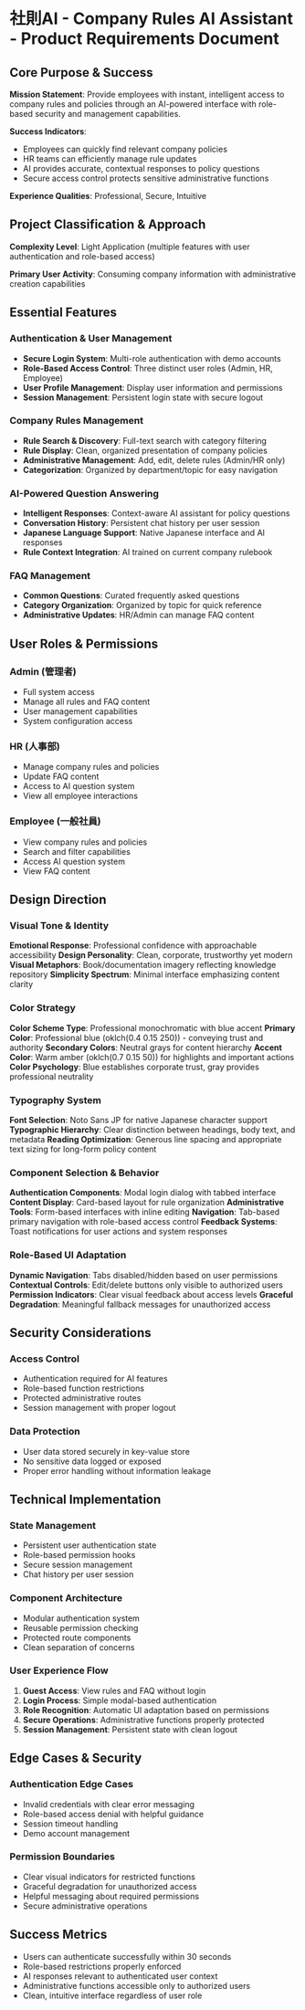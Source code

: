 # 社則AI - Company Rules AI Assistant - Product Requirements Document

## Core Purpose & Success

**Mission Statement**: Provide employees with instant, intelligent access to company rules and policies through an AI-powered interface with role-based security and management capabilities.

**Success Indicators**: 
- Employees can quickly find relevant company policies
- HR teams can efficiently manage rule updates
- AI provides accurate, contextual responses to policy questions
- Secure access control protects sensitive administrative functions

**Experience Qualities**: Professional, Secure, Intuitive

## Project Classification & Approach

**Complexity Level**: Light Application (multiple features with user authentication and role-based access)

**Primary User Activity**: Consuming company information with administrative creation capabilities

## Essential Features

### Authentication & User Management
- **Secure Login System**: Multi-role authentication with demo accounts
- **Role-Based Access Control**: Three distinct user roles (Admin, HR, Employee)
- **User Profile Management**: Display user information and permissions
- **Session Management**: Persistent login state with secure logout

### Company Rules Management
- **Rule Search & Discovery**: Full-text search with category filtering
- **Rule Display**: Clean, organized presentation of company policies
- **Administrative Management**: Add, edit, delete rules (Admin/HR only)
- **Categorization**: Organized by department/topic for easy navigation

### AI-Powered Question Answering
- **Intelligent Responses**: Context-aware AI assistant for policy questions
- **Conversation History**: Persistent chat history per user session
- **Japanese Language Support**: Native Japanese interface and AI responses
- **Rule Context Integration**: AI trained on current company rulebook

### FAQ Management
- **Common Questions**: Curated frequently asked questions
- **Category Organization**: Organized by topic for quick reference
- **Administrative Updates**: HR/Admin can manage FAQ content

## User Roles & Permissions

### Admin (管理者)
- Full system access
- Manage all rules and FAQ content
- User management capabilities
- System configuration access

### HR (人事部)
- Manage company rules and policies
- Update FAQ content
- Access to AI question system
- View all employee interactions

### Employee (一般社員)
- View company rules and policies
- Search and filter capabilities
- Access AI question system
- View FAQ content

## Design Direction

### Visual Tone & Identity
**Emotional Response**: Professional confidence with approachable accessibility
**Design Personality**: Clean, corporate, trustworthy yet modern
**Visual Metaphors**: Book/documentation imagery reflecting knowledge repository
**Simplicity Spectrum**: Minimal interface emphasizing content clarity

### Color Strategy
**Color Scheme Type**: Professional monochromatic with blue accent
**Primary Color**: Professional blue (oklch(0.4 0.15 250)) - conveying trust and authority
**Secondary Colors**: Neutral grays for content hierarchy
**Accent Color**: Warm amber (oklch(0.7 0.15 50)) for highlights and important actions
**Color Psychology**: Blue establishes corporate trust, gray provides professional neutrality

### Typography System
**Font Selection**: Noto Sans JP for native Japanese character support
**Typographic Hierarchy**: Clear distinction between headings, body text, and metadata
**Reading Optimization**: Generous line spacing and appropriate text sizing for long-form policy content

### Component Selection & Behavior
**Authentication Components**: Modal login dialog with tabbed interface
**Content Display**: Card-based layout for rule organization
**Administrative Tools**: Form-based interfaces with inline editing
**Navigation**: Tab-based primary navigation with role-based access control
**Feedback Systems**: Toast notifications for user actions and system responses

### Role-Based UI Adaptation
**Dynamic Navigation**: Tabs disabled/hidden based on user permissions
**Contextual Controls**: Edit/delete buttons only visible to authorized users
**Permission Indicators**: Clear visual feedback about access levels
**Graceful Degradation**: Meaningful fallback messages for unauthorized access

## Security Considerations

### Access Control
- Authentication required for AI features
- Role-based function restrictions
- Protected administrative routes
- Session management with proper logout

### Data Protection
- User data stored securely in key-value store
- No sensitive data logged or exposed
- Proper error handling without information leakage

## Technical Implementation

### State Management
- Persistent user authentication state
- Role-based permission hooks
- Secure session management
- Chat history per user session

### Component Architecture
- Modular authentication system
- Reusable permission checking
- Protected route components
- Clean separation of concerns

### User Experience Flow
1. **Guest Access**: View rules and FAQ without login
2. **Login Process**: Simple modal-based authentication
3. **Role Recognition**: Automatic UI adaptation based on permissions
4. **Secure Operations**: Administrative functions properly protected
5. **Session Management**: Persistent state with clean logout

## Edge Cases & Security

### Authentication Edge Cases
- Invalid credentials with clear error messaging
- Role-based access denial with helpful guidance
- Session timeout handling
- Demo account management

### Permission Boundaries
- Clear visual indicators for restricted functions
- Graceful degradation for unauthorized access
- Helpful messaging about required permissions
- Secure administrative operations

## Success Metrics

- Users can authenticate successfully within 30 seconds
- Role-based restrictions properly enforced
- AI responses relevant to authenticated user context
- Administrative functions accessible only to authorized users
- Clean, intuitive interface regardless of user role